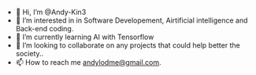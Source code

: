 - 👋 Hi, I’m @Andy-Kin3
- 👀 I’m interested in in Software Developement, Airtificial intelligence and Back-end coding.
- 🌱 I’m currently learning AI with Tensorflow
- 💞️ I’m looking to collaborate on any projects that could help better the society..
- 📫 How to reach me andylodme@gmail.com.

<!---
Andy-Kin3/Andy-Kin3 is a ✨ special ✨ repository because its `README.md` (this file) appears on your GitHub profile.
You can click the Preview link to take a look at your changes.
--->
